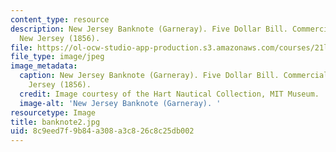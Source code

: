 ```yaml
---
content_type: resource
description: New Jersey Banknote (Garneray). Five Dollar Bill. Commercial Bank of
  New Jersey (1856).
file: https://ol-ocw-studio-app-production.s3.amazonaws.com/courses/21l-705-major-authors-melville-and-morrison-fall-2003/8c9eed7f9b84a308a3c826c8c25db002_banknote2.jpg
file_type: image/jpeg
image_metadata:
  caption: New Jersey Banknote (Garneray). Five Dollar Bill. Commercial Bank of New
    Jersey (1856).
  credit: Image courtesy of the Hart Nautical Collection, MIT Museum.
  image-alt: 'New Jersey Banknote (Garneray). '
resourcetype: Image
title: banknote2.jpg
uid: 8c9eed7f-9b84-a308-a3c8-26c8c25db002
---
```

